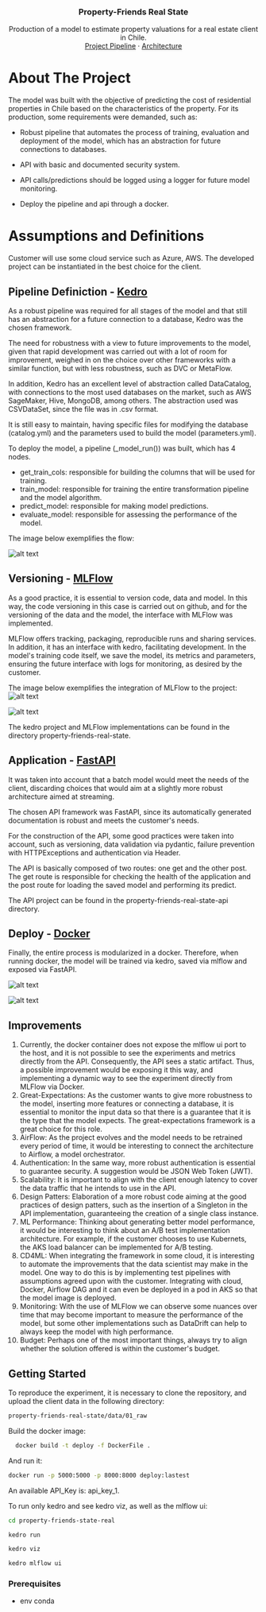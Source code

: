 <div align="center">
<h3 align="center">Property-Friends Real State</h3>

  <p align="center">
    Production of a model to estimate property valuations for a real estate client in Chile.
    <br />
    <a href="https://github.com/laurapellizari/property_friends_real_state/blob/main/images/kedro_viz.png">Project Pipeline</a>
    ·
    <a href="https://github.com/laurapellizari/property_friends_real_state/blob/main/images/arq.png">Architecture</a>
  </p>
</div>

<!-- ABOUT THE PROJECT -->
# About The Project

The model was built with the objective of predicting the cost of residential properties in Chile based on the characteristics of the property. For its production, some requirements were demanded, such as:

- Robust pipeline that automates the process of training, evaluation and deployment of the model, which has an abstraction for future connections to databases.
  
- API with basic and documented security system.
  
- API calls/predictions should be logged using a logger for future model monitoring.
  
- Deploy the pipeline and api through a docker.

<!-- Assumptions and Definitions -->
# Assumptions and Definitions

Customer will use some cloud service such as Azure, AWS. The developed project can be instantiated in the best choice for the client.

## Pipeline Definiction - [Kedro]

  As a robust pipeline was required for all stages of the model and that still has an abstraction for a future connection to a database, Kedro was the chosen framework.
  
  The need for robustness with a view to future improvements to the model, given that rapid development was carried out with a lot of room for improvement, weighed in on the choice over other frameworks with a similar function, but with less robustness, such as DVC or MetaFlow.
  
  In addition, Kedro has an excellent level of abstraction called DataCatalog, with connections to the most used databases on the market, such as AWS SageMaker, Hive, MongoDB, among others. The abstraction used was CSVDataSet, since the file was in .csv format.
  
  It is still easy to maintain, having specific files for modifying the database (catalog.yml) and the parameters used to build the model (parameters.yml).
  
  To deploy the model, a pipeline (_model_run()) was built, which has 4 nodes.
  
  - get_train_cols: responsible for building the columns that will be used for training.
  - train_model: responsible for training the entire transformation pipeline and the model algorithm.
  - predict_model: responsible for making model predictions.
  - evaluate_model: responsible for assessing the performance of the model.

The image below exemplifies the flow:

![alt text](https://github.com/laurapellizari/property_friends_real_state/blob/main/images/kedro_viz.png)

## Versioning - [MLFlow]

  As a good practice, it is essential to version code, data and model. In this way, the code versioning in this case is carried out on github, and for the versioning of the data and the model, the interface with MLFlow was implemented.
  
  MLFlow offers tracking, packaging, reproducible runs and sharing services. In addition, it has an interface with kedro, facilitating development. In the model's training code itself, we save the model, its metrics and parameters, ensuring the future interface with logs for monitoring, as desired by the customer.
  
  The image below exemplifies the integration of MLFlow to the project:
  ![alt text](https://github.com/laurapellizari/property_friends_real_state/blob/main/images/mlflow_1.png)
  
  ![alt text](https://github.com/laurapellizari/property_friends_real_state/blob/main/images/mlflow_2.png)
 
The kedro project and MLFlow implementations can be found in the directory property-friends-real-state.

## Application - [FastAPI]

   It was taken into account that a batch model would meet the needs of the client, discarding choices that would aim at a slightly more robust architecture aimed at streaming.
  
  The chosen API framework was FastAPI, since its automatically generated documentation is robust and meets the customer's needs.
  
  For the construction of the API, some good practices were taken into account, such as versioning, data validation via pydantic, failure prevention with HTTPExceptions and authentication via Header.
  
  The API is basically composed of two routes: one get and the other post. The get route is responsible for checking the health of the application and the post route for loading the saved model and performing its predict.
  
  The API project can be found in the property-friends-real-state-api directory.
  
## Deploy - [Docker]

  Finally, the entire process is modularized in a docker. Therefore, when running docker, the model will be trained via kedro, saved via mlflow and exposed via FastAPI.
  
  ![alt text](https://github.com/laurapellizari/property_friends_real_state/blob/main/images/fastapi.png)
  
  ![alt text](https://github.com/laurapellizari/property_friends_real_state/blob/main/images/response.png)
  
<!-- Improvements -->
## Improvements

  1. Currently, the docker container does not expose the mlflow ui port to the host, and it is not possible to see the experiments and metrics directly from the API. Consequently, the API sees a static artifact. Thus, a possible improvement would be exposing it this way, and implementing a dynamic way to see the experiment directly from MLFlow via Docker.
  2. Great-Expectations: As the customer wants to give more robustness to the model, inserting more features or connecting a database, it is essential to monitor the input data so that there is a guarantee that it is the type that the model expects. The great-expectations framework is a great choice for this role.
  3. AirFlow: As the project evolves and the model needs to be retrained every period of time, it would be interesting to connect the architecture to Airflow, a model orchestrator.
  4. Authentication: In the same way, more robust authentication is essential to guarantee security. A suggestion would be JSON Web Token (JWT).
  5. Scalability: It is important to align with the client enough latency to cover the data traffic that he intends to use in the API.
  6. Design Patters: Elaboration of a more robust code aiming at the good practices of design patters, such as the insertion of a Singleton in the API implementation, guaranteeing the creation of a single class instance.
  7. ML Performance: Thinking about generating better model performance, it would be interesting to think about an A/B test implementation architecture. For example, if the customer chooses to use Kubernets, the AKS load balancer can be implemented for A/B testing.
  8. CD4ML: When integrating the framework in some cloud, it is interesting to automate the improvements that the data scientist may make in the model. One way to do this is by implementing test pipelines with assumptions agreed upon with the customer. Integrating with cloud, Docker, Airflow DAG and it can even be deployed in a pod in AKS so that the model image is deployed.
  9. Monitoring: With the use of MLFlow we can observe some nuances over time that may become important to measure the performance of the model, but some other implementations such as DataDrift can help to always keep the model with high performance.
  10. Budget: Perhaps one of the most important things, always try to align whether the solution offered is within the customer's budget.
      
<!-- GETTING STARTED -->
## Getting Started

To reproduce the experiment, it is necessary to clone the repository, and upload the client data in the following directory:

  ```sh
  property-friends-real-state/data/01_raw
  ```

Build the docker image:

  ```sh
    docker build -t deploy -f DockerFile .
  ```

And run it:

  ```sh
  docker run -p 5000:5000 -p 8000:8000 deploy:lastest
  ```

An available API_Key is: api_key_1.

To run only kedro and see kedro viz, as well as the mlflow ui:

  ```sh
  cd property-friends-state-real
  ```

  ```sh
  kedro run
  ```

  ```sh
  kedro viz
  ```

  ```sh
  kedro mlflow ui
  ```

### Prerequisites

- env conda



[MLFlow]: https://mlflow.org/
[Docker]: https://www.docker.com/
[FastAPI]: https://fastapi.tiangolo.com/
[Kedro]: https://kedro.org/
